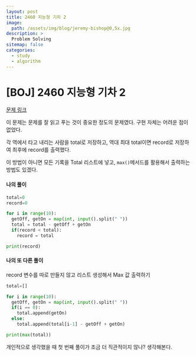 ```yaml
---
layout: post
title: 2460 지능형 기차 2
image:
  path: /assets/img/blog/jeremy-bishop@0,5x.jpg
description: >
  Problem Solving
sitemap: false
categories:
  - study
  - algorithm
---
```


# [BOJ] 2460 지능형 기차 2

[문제 링크](boj.kr/=2460)

이 문제는 문제를 잘 읽고 푸는 것이 중요한 정도의 문제였다.
구현 자체는 어려운 점이 없었다.

각 역에서 타고 내리는 사람을 total로 저장하고, 역대 최대 total이면 record로 저장하여 최후에 record를 출력했다.

이 방법이 아니면 모든 기록을 Total 리스트에 넣고, `max()`메서드를 활용해서 출력하는 방법도 있겠다.

#### 나의 풀이

```python
total=0
record=0

for i in range(10):
  getOff, getOn = map(int, input().split(" "))
  total = total - getOff + getOn
  if(record < total):
    record = total

print(record)
```

#### 나의 또 다른 풀이
record 변수를 따로 만들지 않고 리스트 생성해서 Max 값 출력하기

```python
total=[]

for i in range(10):
  getOff, getOn = map(int, input().split(" "))
  if(i == 0):
    total.append(getOn)
  else:
    total.append(total[i-1] - getOff + getOn)

print(max(total))
```

개인적으로 생각했을 때 첫 번째 풀이가 조금 더 직관적이지 않나? 생각해본다.
